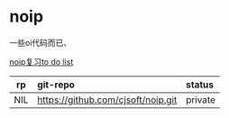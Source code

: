 # noip  
一些oi代码而已、  

[noip复习to do list](todolist.md)

| rp |             git-repo             |status |  
|:--:|:---------------------------------|:------|  
|NIL |https://github.com/cjsoft/noip.git|private|  

